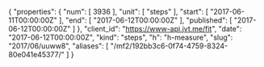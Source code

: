 {
  "properties": {
    "num": [
      3936
    ],
    "unit": [
      "steps"
    ],
    "start": [
      "2017-06-11T00:00:00Z"
    ],
    "end": [
      "2017-06-12T00:00:00Z"
    ],
    "published": [
      "2017-06-12T00:00:00Z"
    ]
  },
  "client_id": "https://www-api.jvt.me/fit",
  "date": "2017-06-12T00:00:00Z",
  "kind": "steps",
  "h": "h-measure",
  "slug": "2017/06/uuww8",
  "aliases": [
    "/mf2/192bb3c6-0f74-4759-8324-80e041e45377/"
  ]
}
